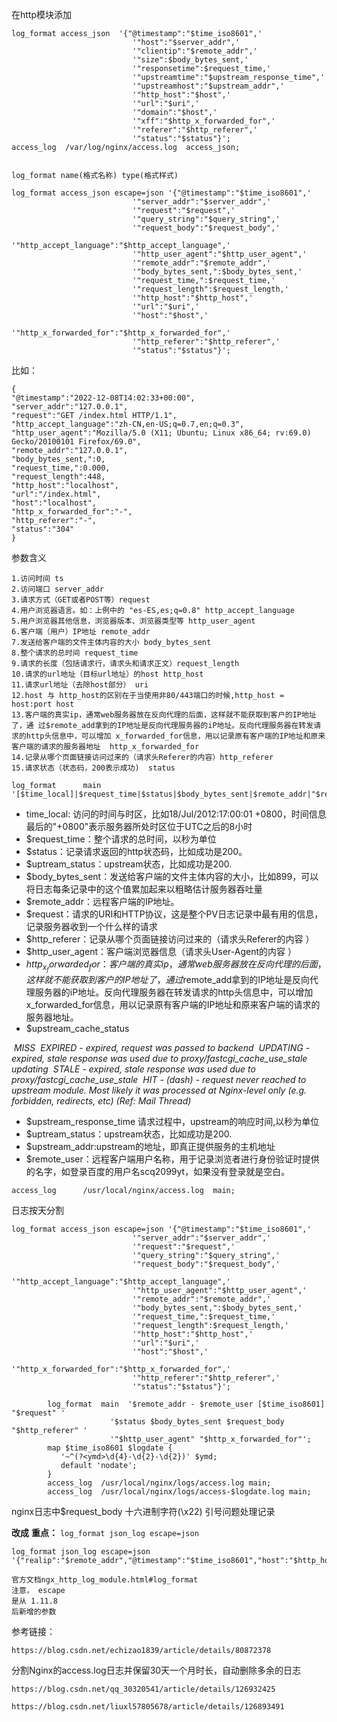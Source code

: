 

   在http模块添加

```
log_format access_json  '{"@timestamp":"$time_iso8601",'
                           '"host":"$server_addr",'
                           '"clientip":"$remote_addr",'
                           '"size":$body_bytes_sent,'
                           '"responsetime":$request_time,'
                           '"upstreamtime":"$upstream_response_time",'
                           '"upstreamhost":"$upstream_addr",'
                           '"http_host":"$host",'
                           '"url":"$uri",'
                           '"domain":"$host",'
                           '"xff":"$http_x_forwarded_for",'
                           '"referer":"$http_referer",'
                           '"status":"$status"}';
access_log  /var/log/nginx/access.log  access_json;


```

```
log_format name(格式名称) type(格式样式)  
```



```
log_format access_json escape=json '{"@timestamp":"$time_iso8601",'
                           '"server_addr":"$server_addr",'
                           '"request":"$request",'
                           '"query_string":"$query_string",'
                           '"request_body":"$request_body",'
                           '"http_accept_language":"$http_accept_language",'
                           '"http_user_agent":"$http_user_agent",'
                           '"remote_addr":"$remote_addr",'
                           '"body_bytes_sent,":$body_bytes_sent,'
                           '"request_time,":$request_time,'
                           '"request_length":$request_length,'
                           '"http_host":"$http_host",'
                           '"url":"$uri",'
                           '"host":"$host",'
                           '"http_x_forwarded_for":"$http_x_forwarded_for",'
                           '"http_referer":"$http_referer",'
                           '"status":"$status"}';

```

比如：

```
{
"@timestamp":"2022-12-08T14:02:33+00:00",
"server_addr":"127.0.0.1",
"request":"GET /index.html HTTP/1.1",
"http_accept_language":"zh-CN,en-US;q=0.7,en;q=0.3",
"http_user_agent":"Mozilla/5.0 (X11; Ubuntu; Linux x86_64; rv:69.0) Gecko/20100101 Firefox/69.0",
"remote_addr":"127.0.0.1",
"body_bytes_sent,":0,
"request_time,":0.000,
"request_length":448,
"http_host":"localhost",
"url":"/index.html",
"host":"localhost",
"http_x_forwarded_for":"-",
"http_referer":"-",
"status":"304"
}

```

参数含义

```
1.访问时间 ts
2.访问端口 server_addr
3.请求方式（GET或者POST等）request
4.用户浏览器语言。如：上例中的 "es-ES,es;q=0.8" http_accept_language
5.用户浏览器其他信息，浏览器版本、浏览器类型等 http_user_agent
6.客户端（用户）IP地址 remote_addr
7.发送给客户端的文件主体内容的大小 body_bytes_sent
8.整个请求的总时间 request_time
9.请求的长度（包括请求行，请求头和请求正文）request_length
10.请求的url地址（目标url地址）的host http_host
11.请求url地址（去除host部分） uri
12.host 与 http_host的区别在于当使用非80/443端口的时候,http_host = host:port host
13.客户端的真实ip，通常web服务器放在反向代理的后面，这样就不能获取到客户的IP地址了，通 过$remote_add拿到的IP地址是反向代理服务器的iP地址。反向代理服务器在转发请求的http头信息中，可以增加 x_forwarded_for信息，用以记录原有客户端的IP地址和原来客户端的请求的服务器地址  http_x_forwarded_for
14.记录从哪个页面链接访问过来的（请求头Referer的内容）http_referer
15.请求状态（状态码，200表示成功)  status
```

```
log_format      main    '[$time_local]|$request_time|$status|$body_bytes_sent|$remote_addr|"$request"|"$http_referer"|"$http_user_agent"|$http_x_forwarded_for|$upstream_cache_status|$upstream_response_time|$upstream_status|$upstream_addr'; 
```



- time_local: 访问的时间与时区，比如18/Jul/2012:17:00:01 +0800，时间信息最后的"+0800"表示服务器所处时区位于UTC之后的8小时
- $request_time：整个请求的总时间，以秒为单位
- $status：记录请求返回的http状态码，比如成功是200。
- $uptream_status：upstream状态，比如成功是200.
- $body_bytes_sent：发送给客户端的文件主体内容的大小，比如899，可以将日志每条记录中的这个值累加起来以粗略估计服务器吞吐量
- $remote_addr：远程客户端的IP地址。
- $request：请求的URI和HTTP协议，这是整个PV日志记录中最有用的信息，记录服务器收到一个什么样的请求
- $http_referer：记录从哪个页面链接访问过来的（请求头Referer的内容 ）
- $http_user_agent：客户端浏览器信息（请求头User-Agent的内容 ）
- $http_x_forwarded_for：客户端的真实ip，通常web服务器放在反向代理的后面，这样就不能获取到客户的IP地址了，通 过$remote_add拿到的IP地址是反向代理服务器的iP地址。反向代理服务器在转发请求的http头信息中，可以增加 x_forwarded_for信息，用以记录原有客户端的IP地址和原来客户端的请求的服务器地址。
- $upstream_cache_status

​     *MISS*
​     *EXPIRED - expired, request was passed to backend*
​     *UPDATING - expired, stale response was used due to proxy/fastcgi_cache_use_stale updating*
​     *STALE - expired, stale response was used due to proxy/fastcgi_cache_use_stale*
​     *HIT - (dash) - request never reached to upstream module. Most likely it was processed at Nginx-level only (e.g. forbidden, redirects, etc) (Ref: Mail Thread)*

- $upstream_response_time 请求过程中，upstream的响应时间,以秒为单位
- $uptream_status：upstream状态，比如成功是200.
- $upstream_addr:upstream的地址，即真正提供服务的主机地址
- $remote_user：远程客户端用户名称，用于记录浏览者进行身份验证时提供的名字，如登录百度的用户名scq2099yt，如果没有登录就是空白。

```
access_log      /usr/local/nginx/access.log  main;  
```



日志按天分割

```
log_format access_json escape=json '{"@timestamp":"$time_iso8601",'
                           '"server_addr":"$server_addr",'
                           '"request":"$request",'
                           '"query_string":"$query_string",'
                           '"request_body":"$request_body",'
                           '"http_accept_language":"$http_accept_language",'
                           '"http_user_agent":"$http_user_agent",'
                           '"remote_addr":"$remote_addr",'
                           '"body_bytes_sent,":$body_bytes_sent,'
                           '"request_time,":$request_time,'
                           '"request_length":$request_length,'
                           '"http_host":"$http_host",'
                           '"url":"$uri",'
                           '"host":"$host",'
                           '"http_x_forwarded_for":"$http_x_forwarded_for",'
                           '"http_referer":"$http_referer",'
                           '"status":"$status"}';

        log_format  main  '$remote_addr - $remote_user [$time_iso8601] "$request" '
                      '$status $body_bytes_sent $request_body  "$http_referer" '
                      '"$http_user_agent" "$http_x_forwarded_for"';
        map $time_iso8601 $logdate {
           '~^(?<ymd>\d{4}-\d{2}-\d{2})' $ymd;
           default 'nodate';
        }
        access_log  /usr/local/nginx/logs/access.log main;
        access_log  /usr/local/nginx/logs/access-$logdate.log main;
```



nginx日志中$request_body 十六进制字符(\\x22) 引号问题处理记录

**改成**
**重点：** `log_format json_log escape=json`

```
log_format json_log escape=json '{"realip":"$remote_addr","@timestamp":"$time_iso8601","host":"$http_host","request":"$request","req_body":"$request_body","status":"$status","size":$body_bytes_sent,"ua":"$http_user_agent","cookie":"$http_cookie","req_time":"$request_time","uri":"$uri","referer":"$http_referer","xff":"$http_x_forwarded_for","ups_status":"$upstream_status","ups_addr":"$upstream_addr","ups_time":"$upstream_response_time"}';

官方文档ngx_http_log_module.html#log_format
注意， escape
是从 1.11.8
后新增的参数
```



参考链接：

```
https://blog.csdn.net/echizao1839/article/details/80872378
```



分割Nginx的access.log日志并保留30天一个月时长，自动删除多余的日志

```
https://blog.csdn.net/qq_30320541/article/details/126932425

https://blog.csdn.net/liuxl57805678/article/details/126893491
```

